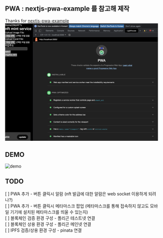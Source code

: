 ## PWA : nextjs-pwa-example 를 참고해 제작
Thanks for [nextjs-pwa-example](https://github.com/vercel/next.js/tree/canary/examples/progressive-web-app)
![pwa-lighthouse](public/images/pwa-lighthouse.png)

## DEMO
![demo](public/gif/nft-party-demo.gif)

## TODO
[ ] PWA 추가 - 버튼 클릭시 알람 (nft 발급에 대한 알람은 web socket 이용하게 되려나?)   
[ ] PWA 추가 - 버튼 클릭시 메타마스크 팝업 (메타마스크를 통해 접속하지 않고도 모바일 기기에 설치된 메타마스크를 띄울 수 있는지)   
[ ] 블록체인 검증 환경 구성 - 폴리곤 테스트넷 연결   
[ ] 블록체인 상용 환경 구성 - 폴리곤 메인넷 연결   
[ ] IPFS 검증/상용 환경 구성 - pinata 연결   